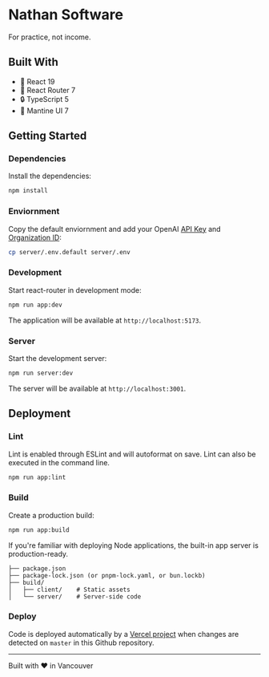 # Nathan Software

For practice, not income.

## Built With

- 🚀 React 19
- 📖 React Router 7
- 🔒 TypeScript 5
- 🎸 Mantine UI 7


## Getting Started

### Dependencies

Install the dependencies:

```bash
npm install
```

### Enviornment

Copy the default enviornment and add your OpenAI [API Key](https://platform.openai.com/settings/organization/api-keys) and [Organization ID](https://platform.openai.com/settings/organization/general):

```bash
cp server/.env.default server/.env
```

### Development

Start react-router in development mode:

```bash
npm run app:dev
```

The application will be available at `http://localhost:5173`.

### Server

Start the development server:

```bash
npm run server:dev
```

The server will be available at `http://localhost:3001`.


## Deployment

### Lint

Lint is enabled through ESLint and will autoformat on save. Lint can also be executed in the command line.

```bash
npm run app:lint
```

### Build

Create a production build:

```bash
npm run app:build
```

If you're familiar with deploying Node applications, the built-in app server is production-ready.

```
├── package.json
├── package-lock.json (or pnpm-lock.yaml, or bun.lockb)
├── build/
│   ├── client/    # Static assets
│   └── server/    # Server-side code
```

### Deploy

Code is deployed automatically by a [Vercel project](https://vercel.com/nathan-charrois-projects ) when changes are detected on `master` in this Github repository.

---

Built with ❤️ in Vancouver
